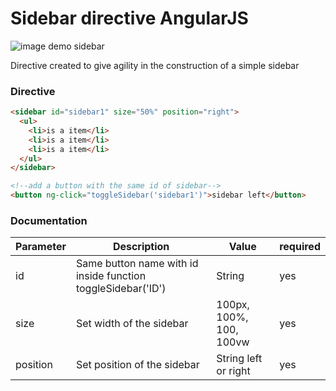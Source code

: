 # Sidebar directive AngularJS

![image demo sidebar](https://raw.githubusercontent.com/interaminense/sidebar-directive-angular/gh-pages/img/example.gif)

Directive created to give agility in the construction of a simple sidebar

### Directive

```html
<sidebar id="sidebar1" size="50%" position="right">
  <ul>
    <li>is a item</li>
    <li>is a item</li>
    <li>is a item</li>
  </ul>
</sidebar>

<!--add a button with the same id of sidebar-->
<button ng-click="toggleSidebar('sidebar1')">sidebar left</button>
```

### Documentation

Parameter | Description | Value | required
------------ | ------------- | ------------- | -------------
id | Same button name with id inside function toggleSidebar('ID') | String | yes
size | Set width of the sidebar | 100px, 100%, 100, 100vw | yes
position | Set position of the sidebar | String left or right | yes
